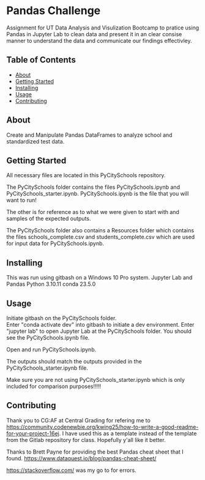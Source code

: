 # Pandas Challenge 
Assignment for UT Data Analysis and Visulization Bootcamp to pratice using Pandas in Jupyter Lab to clean data and present it in an clear consise manner to understand the data and communicate our findings effectivley.

## Table of Contents

- [About](#about)
- [Getting Started](#getting_started)
- [Installing](#installing)
- [Usage](#usage)
- [Contributing](#contributing)

## About
Create and Manipulate Pandas DataFrames to analyze school and standardized test data.

## Getting Started
All necessary files are located in this PyCitySchools repository. 

The PyCitySchools folder contains the files PyCitySchools.ipynb and PyCitySchools_starter.ipynb.
PyCitySchools.ipynb is the file that you will want to run!

The other is for reference as to what we were given to start with and samples of the expected outputs.

The PyCitySchools folder also contains a Resources folder which contains the files schools_complete.csv and students_complete.csv which are used for input data for PyCitySchools.ipynb.


## Installing
This was run using gitbash on a Windows 10 Pro system.
Jupyter Lab and Pandas
Python 3.10.11
conda 23.5.0


## Usage
Initiate gitbash on the PyCitySchools folder.  
Enter "conda activate dev" into gitbash to initiate a dev environment.
Enter "jupyter lab" to open Jupyter Lab at the PyCitySchools folder.
You should see the PyCitySchools.ipynb file.

Open and run PyCitySchools.ipynb.

The outputs should match the outputs provided in the PyCitySchools_starter.ipynb file.

Make sure you are not using PyCitySchools_starter.ipynb which is only included for comparison purposes!!!!!


## Contributing
Thank you to CG:AF at Central Grading for refering me to https://community.codenewbie.org/kwing25/how-to-write-a-good-readme-for-your-project-16ej. I have used this as a template instead of the template from the Gitlab repository for class. Hopefully y'all like it better.

Thanks to Brett Payne for providing the best Pandas cheat sheet that I found.  https://www.dataquest.io/blog/pandas-cheat-sheet/

https://stackoverflow.com/ was my go to for errors.

